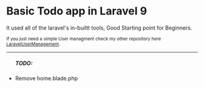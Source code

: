 <h1>Basic Todo app in Laravel 9</h1>
<p>It used all of the laravel's in-builtt tools, Good Starting point for Beginners.</p>
<small>If you just need a simple User managment check my other repository here <a href="https://github.com/BugsBunny421/LaravelUserManagement">LaravelUserManagement</a>.</small>

<hr>

<ul>
    <h5>TODO:</h5> 
    <li>
        Remove home.blade.php
    </li>
</ul>
